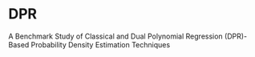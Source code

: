 # DPR
 A Benchmark Study of Classical and Dual Polynomial Regression (DPR)-Based Probability Density Estimation Techniques
